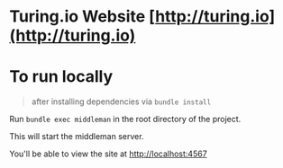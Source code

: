 # Turing.io Website [http://turing.io](http://turing.io)

# To run locally
> after installing dependencies via `bundle install`

Run `bundle exec middleman` in the root directory of the project.

This will start the middleman server.

You'll be able to view the site at [http://localhost:4567](http://localhost:4567)
